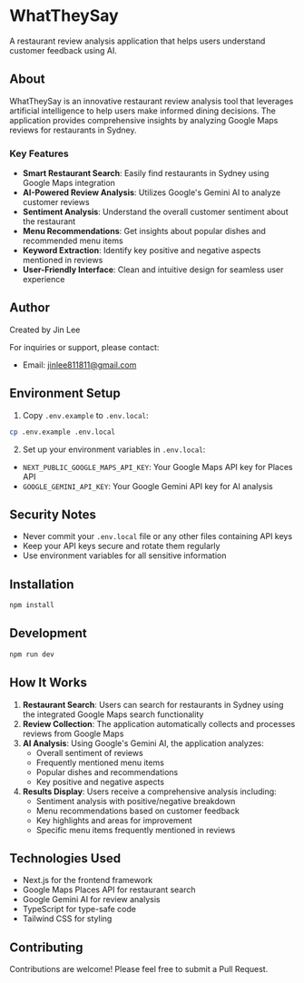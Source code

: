 # WhatTheySay

A restaurant review analysis application that helps users understand customer feedback using AI.

## About

WhatTheySay is an innovative restaurant review analysis tool that leverages artificial intelligence to help users make informed dining decisions. The application provides comprehensive insights by analyzing Google Maps reviews for restaurants in Sydney.

### Key Features

- **Smart Restaurant Search**: Easily find restaurants in Sydney using Google Maps integration
- **AI-Powered Review Analysis**: Utilizes Google's Gemini AI to analyze customer reviews
- **Sentiment Analysis**: Understand the overall customer sentiment about the restaurant
- **Menu Recommendations**: Get insights about popular dishes and recommended menu items
- **Keyword Extraction**: Identify key positive and negative aspects mentioned in reviews
- **User-Friendly Interface**: Clean and intuitive design for seamless user experience

## Author

Created by Jin Lee

For inquiries or support, please contact:

- Email: jinlee811811@gmail.com

## Environment Setup

1. Copy `.env.example` to `.env.local`:

```bash
cp .env.example .env.local
```

2. Set up your environment variables in `.env.local`:

- `NEXT_PUBLIC_GOOGLE_MAPS_API_KEY`: Your Google Maps API key for Places API
- `GOOGLE_GEMINI_API_KEY`: Your Google Gemini API key for AI analysis

## Security Notes

- Never commit your `.env.local` file or any other files containing API keys
- Keep your API keys secure and rotate them regularly
- Use environment variables for all sensitive information

## Installation

```bash
npm install
```

## Development

```bash
npm run dev
```

## How It Works

1. **Restaurant Search**: Users can search for restaurants in Sydney using the integrated Google Maps search functionality
2. **Review Collection**: The application automatically collects and processes reviews from Google Maps
3. **AI Analysis**: Using Google's Gemini AI, the application analyzes:
   - Overall sentiment of reviews
   - Frequently mentioned menu items
   - Popular dishes and recommendations
   - Key positive and negative aspects
4. **Results Display**: Users receive a comprehensive analysis including:
   - Sentiment analysis with positive/negative breakdown
   - Menu recommendations based on customer feedback
   - Key highlights and areas for improvement
   - Specific menu items frequently mentioned in reviews

## Technologies Used

- Next.js for the frontend framework
- Google Maps Places API for restaurant search
- Google Gemini AI for review analysis
- TypeScript for type-safe code
- Tailwind CSS for styling

## Contributing

Contributions are welcome! Please feel free to submit a Pull Request.
